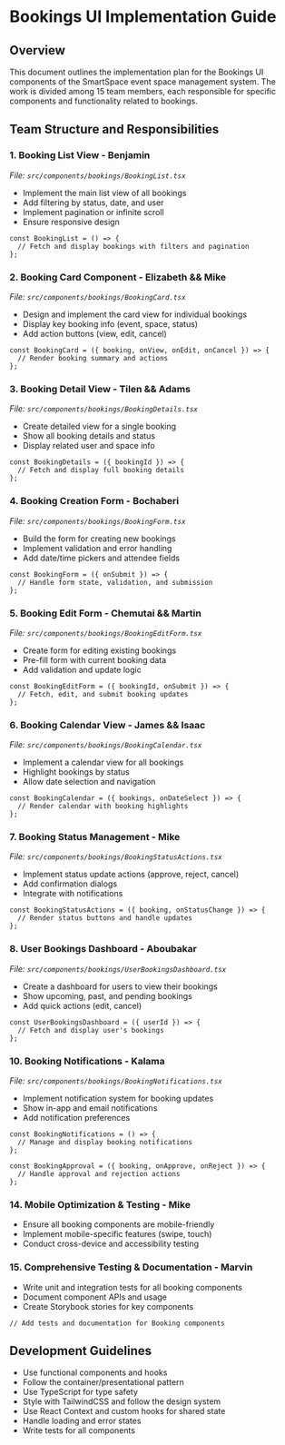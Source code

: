 # Bookings UI Implementation Guide

## Overview

This document outlines the implementation plan for the Bookings UI components of the SmartSpace event space management system. The work is divided among 15 team members, each responsible for specific components and functionality related to bookings.

## Team Structure and Responsibilities

### 1. **Booking List View** - Benjamin
_File: `src/components/bookings/BookingList.tsx`_
- Implement the main list view of all bookings
- Add filtering by status, date, and user
- Implement pagination or infinite scroll
- Ensure responsive design

```tsx
const BookingList = () => {
  // Fetch and display bookings with filters and pagination
};
```

### 2. **Booking Card Component** - Elizabeth && Mike
_File: `src/components/bookings/BookingCard.tsx`_
- Design and implement the card view for individual bookings
- Display key booking info (event, space, status)
- Add action buttons (view, edit, cancel)

```tsx
const BookingCard = ({ booking, onView, onEdit, onCancel }) => {
  // Render booking summary and actions
};
```

### 3. **Booking Detail View** - Tilen && Adams
_File: `src/components/bookings/BookingDetails.tsx`_
- Create detailed view for a single booking
- Show all booking details and status
- Display related user and space info

```tsx
const BookingDetails = ({ bookingId }) => {
  // Fetch and display full booking details
};
```

### 4. **Booking Creation Form** - Bochaberi
_File: `src/components/bookings/BookingForm.tsx`_
- Build the form for creating new bookings
- Implement validation and error handling
- Add date/time pickers and attendee fields

```tsx
const BookingForm = ({ onSubmit }) => {
  // Handle form state, validation, and submission
};
```

### 5. **Booking Edit Form** - Chemutai && Martin
_File: `src/components/bookings/BookingEditForm.tsx`_
- Create form for editing existing bookings
- Pre-fill form with current booking data
- Add validation and update logic

```tsx
const BookingEditForm = ({ bookingId, onSubmit }) => {
  // Fetch, edit, and submit booking updates
};
```

### 6. **Booking Calendar View** - James  && Isaac
_File: `src/components/bookings/BookingCalendar.tsx`_
- Implement a calendar view for all bookings
- Highlight bookings by status
- Allow date selection and navigation

```tsx
const BookingCalendar = ({ bookings, onDateSelect }) => {
  // Render calendar with booking highlights
};
```

### 7. **Booking Status Management** - Mike
_File: `src/components/bookings/BookingStatusActions.tsx`_
- Implement status update actions (approve, reject, cancel)
- Add confirmation dialogs
- Integrate with notifications

```tsx
const BookingStatusActions = ({ booking, onStatusChange }) => {
  // Render status buttons and handle updates
};
```

### 8. **User Bookings Dashboard** - Aboubakar
_File: `src/components/bookings/UserBookingsDashboard.tsx`_
- Create a dashboard for users to view their bookings
- Show upcoming, past, and pending bookings
- Add quick actions (edit, cancel)

```tsx
const UserBookingsDashboard = ({ userId }) => {
  // Fetch and display user's bookings
};
```

### 10. **Booking Notifications** - Kalama
_File: `src/components/bookings/BookingNotifications.tsx`_
- Implement notification system for booking updates
- Show in-app and email notifications
- Add notification preferences

```tsx
const BookingNotifications = () => {
  // Manage and display booking notifications
};
```

```tsx
const BookingApproval = ({ booking, onApprove, onReject }) => {
  // Handle approval and rejection actions
};
```



### 14. **Mobile Optimization & Testing** - Mike
- Ensure all booking components are mobile-friendly
- Implement mobile-specific features (swipe, touch)
- Conduct cross-device and accessibility testing


### 15. **Comprehensive Testing & Documentation** - Marvin
- Write unit and integration tests for all booking components
- Document component APIs and usage
- Create Storybook stories for key components

```tsx
// Add tests and documentation for Booking components
```

## Development Guidelines
- Use functional components and hooks
- Follow the container/presentational pattern
- Use TypeScript for type safety
- Style with TailwindCSS and follow the design system
- Use React Context and custom hooks for shared state
- Handle loading and error states
- Write tests for all components
